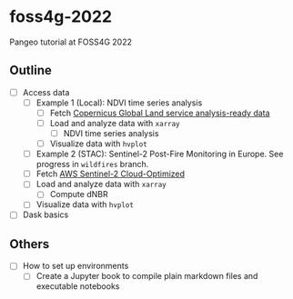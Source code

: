 # foss4g-2022
Pangeo tutorial at FOSS4G 2022

## Outline
- [ ] Access data
  - [ ] Example 1 (Local): NDVI time series analysis
    - [ ] Fetch [Copernicus Global Land service analysis-ready data](https://land.copernicus.eu/global/index.html)
    - [ ] Load and analyze data with `xarray`
      - [ ] NDVI time series analysis   
    - [ ] Visualize data with `hvplot`
   - [ ] Example 2 (STAC):  Sentinel-2 Post-Fire Monitoring in Europe. See progress in `wildfires` branch.
    - [ ] Fetch [AWS Sentinel-2 Cloud-Optimized](https://registry.opendata.aws/sentinel-2-l2a-cogs/)
    - [ ] Load and analyze data with `xarray`
      - [ ] Compute dNBR
    - [ ] Visualize data with `hvplot`
- [ ] Dask basics

## Others
- [ ] How to set up environments
  - [ ] Create a Jupyter book to compile plain markdown files and executable notebooks
